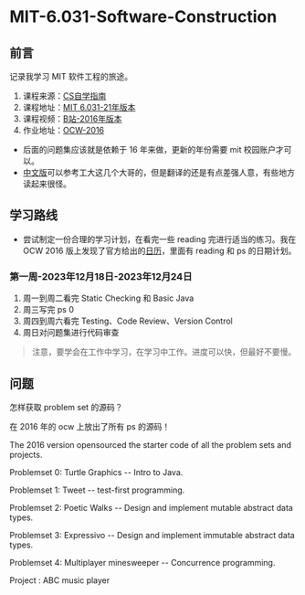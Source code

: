 # MIT-6.031-Software-Construction

## 前言

记录我学习 MIT 软件工程的旅途。

1. 课程来源：[CS自学指南](https://csdiy.wiki/%E8%BD%AF%E4%BB%B6%E5%B7%A5%E7%A8%8B/6031/)
2. 课程地址：[MIT 6.031-21年版本](https://web.mit.edu/6.031/www/sp21/)
3. 课程视频：[B站-2016年版本](https://www.bilibili.com/video/BV1Tp4y197XX?spm_id_from=333.999.0.0)
4. 作业地址：[OCW-2016](https://ocw.mit.edu/courses/6-005-software-construction-spring-2016/)

- 后面的问题集应该就是依赖于 16 年来做，更新的年份需要 mit 校园账户才可以。
- [中文版](https://www.cnblogs.com/liqiuhao/category/1167752.html)可以参考工大这几个大哥的，但是翻译的还是有点差强人意，有些地方读起来很怪。

## 学习路线

- 尝试制定一份合理的学习计划，在看完一些 reading 完进行适当的练习。我在 OCW 2016 版上发现了官方给出的[日历](https://ocw.mit.edu/courses/6-005-software-construction-spring-2016/pages/calendar/)，里面有 reading 和 ps 的日期计划。

### 第一周-2023年12月18日-2023年12月24日

1. 周一到周二看完 Static Checking 和 Basic Java
2. 周三写完 ps 0
3. 周四到周六看完 Testing、Code Review、Version Control
4. 周日对问题集进行代码审查

> 注意，要学会在工作中学习，在学习中工作。进度可以快，但最好不要慢。


## 问题

怎样获取 problem set 的源码？

在 2016 年的 ocw 上放出了所有 ps 的源码！

The 2016 version opensourced the starter code of all the problem sets and projects.

Problemset 0: Turtle Graphics -- Intro to Java.

Problemset 1: Tweet -- test-first programming.

Problemset 2: Poetic Walks -- Design and implement mutable abstract data types.

Problemset 3: Expressivo -- Design and implement immutable abstract data types.

Problemset 4: Multiplayer minesweeper -- Concurrence programming.

Project : ABC music player